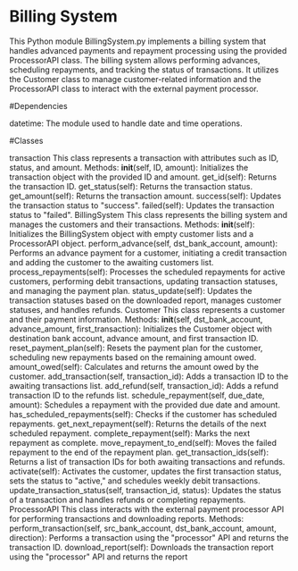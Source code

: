 # Billing System
This Python module BillingSystem.py implements a billing system that handles advanced payments and repayment processing using the provided ProcessorAPI class. The billing system allows performing advances, scheduling repayments, and tracking the status of transactions. It utilizes the Customer class to manage customer-related information and the ProcessorAPI class to interact with the external payment processor.

#Dependencies

datetime: The module used to handle date and time operations.

#Classes

transaction
This class represents a transaction with attributes such as ID, status, and amount.
Methods:
__init__(self, ID, amount): Initializes the transaction object with the provided ID and amount.
get_id(self): Returns the transaction ID.
get_status(self): Returns the transaction status.
get_amount(self): Returns the transaction amount.
success(self): Updates the transaction status to "success".
failed(self): Updates the transaction status to "failed".
BillingSystem
This class represents the billing system and manages the customers and their transactions.
Methods:
__init__(self): Initializes the BillingSystem object with empty customer lists and a ProcessorAPI object.
perform_advance(self, dst_bank_account, amount): Performs an advance payment for a customer, initiating a credit transaction and adding the customer to the awaiting customers list.
process_repayments(self): Processes the scheduled repayments for active customers, performing debit transactions, updating transaction statuses, and managing the payment plan.
status_update(self): Updates the transaction statuses based on the downloaded report, manages customer statuses, and handles refunds.
Customer
This class represents a customer and their payment information.
Methods:
__init__(self, dst_bank_account, advance_amount, first_transaction): Initializes the Customer object with destination bank account, advance amount, and first transaction ID.
reset_payment_plan(self): Resets the payment plan for the customer, scheduling new repayments based on the remaining amount owed.
amount_owed(self): Calculates and returns the amount owed by the customer.
add_transaction(self, transaction_id): Adds a transaction ID to the awaiting transactions list.
add_refund(self, transaction_id): Adds a refund transaction ID to the refunds list.
schedule_repayment(self, due_date, amount): Schedules a repayment with the provided due date and amount.
has_scheduled_repayments(self): Checks if the customer has scheduled repayments.
get_next_repayment(self): Returns the details of the next scheduled repayment.
complete_repayment(self): Marks the next repayment as complete.
move_repayment_to_end(self): Moves the failed repayment to the end of the repayment plan.
get_transaction_ids(self): Returns a list of transaction IDs for both awaiting transactions and refunds.
activate(self): Activates the customer, updates the first transaction status, sets the status to "active," and schedules weekly debit transactions.
update_transaction_status(self, transaction_id, status): Updates the status of a transaction and handles refunds or completing repayments.
ProcessorAPI
This class interacts with the external payment processor API for performing transactions and downloading reports.
Methods:
perform_transaction(self, src_bank_account, dst_bank_account, amount, direction): Performs a transaction using the "processor" API and returns the transaction ID.
download_report(self): Downloads the transaction report using the "processor" API and returns the report




